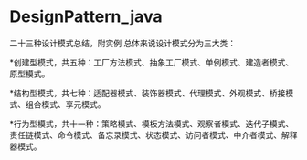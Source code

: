 # DesignPattern_java
二十三种设计模式总结，附实例
总体来说设计模式分为三大类：

*创建型模式，共五种：工厂方法模式、抽象工厂模式、单例模式、建造者模式、原型模式。

*结构型模式，共七种：适配器模式、装饰器模式、代理模式、外观模式、桥接模式、组合模式、享元模式。

*行为型模式，共十一种：策略模式、模板方法模式、观察者模式、迭代子模式、责任链模式、命令模式、备忘录模式、状态模式、访问者模式、中介者模式、解释器模式。

